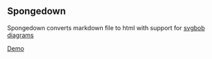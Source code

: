 ## Spongedown

Spongedown converts markdown file to html with support for [svgbob diagrams](https://github.com/ivanceras/svgbobrus)

[Demo](https://ivanceras.github.io/spongedown/)


